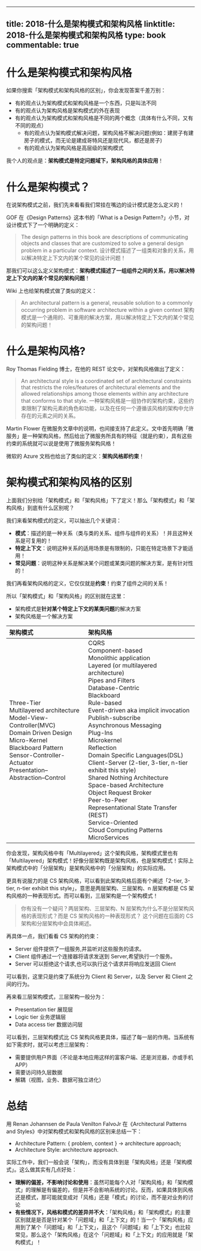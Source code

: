 
---
title: 2018-什么是架构模式和架构风格
linktitle: 2018-什么是架构模式和架构风格
type: book
commentable: true
---

# 什么是架构模式和架构风格

如果你搜索「架构模式和架构风格的区别」，你会发现答案千差万别：

- 有的观点认为架构模式和架构风格是一个东西，只是叫法不同
- 有的观点认为架构风格是架构模式的外在表现
- 有的观点认为架构模式和架构风格是不同的两个概念（具体有什么不同，又有不同的观点）
  - 有的观点认为架构模式解决问题，架构风格不解决问题(例如：建房子有建房子的模式，而无论是建成哥特风还是现代风，都还是房子)
  - 有的观点认为架构风格是高层级的架构模式

我个人的观点是：**架构模式是特定问题域下，架构风格的具体应用**！

# 什么是架构模式？

在说架构模式之前，我们先来看看我们常挂在嘴边的设计模式是怎么定义的！

GOF 在《Design Patterns》这本书的「What is a Design Pattern?」小节，对设计模式下了一个明确的定义：

> The design patterns in this book are descriptions of communicating objects and classes that are customized to solve a general design problem in a particular context.
> 设计模式描述了一组类和对象的关系，用以解决特定上下文内的某个常见的设计问题！

那我们可以这么定义架构模式：**架构模式描述了一组组件之间的关系，用以解决特定上下文内的某个常见的架构问题**！

Wiki 上也给架构模式做了类似的定义：

> An architectural pattern is a general, reusable solution to a commonly occurring problem in software architecture within a given context
> 架构模式是一个通用的、可重用的解决方案，用以解决特定上下文内的某个常见的架构问题！

# 什么是架构风格?

Roy Thomas Fielding 博士，在他的 REST 论文中，对架构风格做出了定义：

> An architectural style is a coordinated set of architectural constraints that restricts the roles/features of architectural elements and the allowed relationships among those elements within any architecture that conforms to that style.
> 一种架构风格是一组协作的架构约束，这些约束限制了架构元素的角色和功能，以及在任何一个遵循该风格的架构中允许存在的元素之间的关系。

Martin Flower 在微服务文章中的说明，也间接支持了此定义。文中首先明确「微服务」是一种架构风格，然后给出了微服务所具有的特征（就是约束），具有这些约束的系统就可以说是使用了微服务架构风格！

微软的 Azure 文档也给出了类似的定义：**架构风格即约束**！

# 架构模式和架构风格的区别

上面我们分别给「架构模式」和「架构风格」下了定义！那么「架构模式」和「架构风格」到底有什么区别呢？

我们来看架构模式的定义，可以抽出几个关键词：

- **模式**：描述的是一种关系（类与类的关系、组件与组件的关系）！并且这种关系是可复用的！
- **特定上下文**：说明这种关系的适用场景是有限制的，只能在特定场景下才能适用！
- **常见问题**：说明这种关系是解决某个问题或某类问题的解决方案，是有针对性的！

我们再看架构风格的定义，它仅仅就是**约束**！约束了组件之间的关系！

所以「架构模式」和「架构风格」的区别就在这里：

- 架构模式是**针对某个特定上下文的某类问题**的解决方案
- 架构风格是一个解决方案

| 架构模式                                                                                                                                                                                                                   | 架构风格                                                                                                                                                                                                                                                                                                                                                                                                                                                                                                                                                                                                                                                                          |
| :------------------------------------------------------------------------------------------------------------------------------------------------------------------------------------------------------------------------- | :-------------------------------------------------------------------------------------------------------------------------------------------------------------------------------------------------------------------------------------------------------------------------------------------------------------------------------------------------------------------------------------------------------------------------------------------------------------------------------------------------------------------------------------------------------------------------------------------------------------------------------------------------------------------------------- |
| Three-Tier <br />Multilayered architecture <br />Model-View-Controller(MVC) <br />Domain Driven Design <br />Micro-Kernel <br />Blackboard Pattern <br />Sensor-Controller-Actuator <br />Presentation–Abstraction–Control | CQRS <br />Component-based <br />Monolithic application<br />Layered (or multilayered architecture) <br />Pipes and Filters <br />Database-Centric<br />Blackboard <br />Rule-based <br />Event-driven aka implicit invocation <br />Publish-subscribe <br />Asynchronous Messaging <br />Plug-Ins <br />Microkernel <br />Reflection <br />Domain Specific Languages(DSL) <br />Client-Server (2-tier, 3-tier, n-tier exhibit this style) <br />Shared Nothing Architecture <br />Space-based Architecture <br />Object Request Broker <br />Peer-to-Peer <br />Representational State Transfer (REST) <br />Service-Oriented <br />Cloud Computing Patterns <br />MicroServices |

你会发现，架构风格中有「Multilayered」这个架构风格，架构模式里也有「Multilayered」架构模式！好像分层架构既是架构风格，也是架构模式！实际上架构模式中的「分层架构」是架构风格中的「分层架构」的实际应用。

更具有说服力的是 CS 架构风格，可以看到此架构风格后面有个阐述「2-tier, 3-tier, n-tier exhibit this style」，意思是两层架构、三层架构、n 层架构都是 CS 架构风格的一种表现形式。而可以看到，三层架构是一个架构模式！

> 你有没有一个疑问？两层架构、三层架构、N 层架构为什么不是分层架构风格的表现形式？而是 CS 架构风格的一种表现形式？
> 这个问题在后面的 CS 架构和分层架构中会具体阐述。

再具体一点，我们看看 CS 架构的约束：

- Server 组件提供了一组服务,并监听对这些服务的请求。
- Client 组件通过一个连接器将请求发送到 Server,希望执行一个服务。
- Server 可以拒绝这个请求,也可以执行这个请求并将响应发送回 Client

可以看到，这里只是约束了系统分为 Client 和 Server，以及 Server 和 Client 之间的行为。

再来看三层架构模式，三层架构一般分为：

- Presentation tier 展现层
- Logic tier 业务逻辑层
- Data access tier 数据访问层

可以看到，三层架构模式比 CS 架构风格更具体，描述了每一层的作用。当系统有如下需求时，就可以考虑三层架构：

- 需要提供用户界面（不论是本地应用这样的富客户端、还是浏览器，亦或手机 APP）
- 需要访问持久层数据
- 解耦（视图，业务、数据可独立进化）

# 总结

用 Renan Johannsen de Paula Venilton FalvoJr 在《Architectural Patterns and Styles》中对架构模式和架构风格的区别来总结一下：

- Architecture Pattern: { problem, context } → architecture approach;
- Architecture Style: architecture approach.

实际工作中，我们一般会说「架构」，而没有具体到是「架构风格」还是「架构模式」。这么做其实有几点好处：

- **理解的偏差，不影响讨论和使用**：虽然可能每个人对「架构风格」和「架构模式」的理解是有偏差的，但是并不会影响系统的讨论。反而，如果具体到风格还是模式，那可能就变成对「风格」还是「模式」的讨论，而不是对业务的讨论
- **有些情况下，风格和模式的差异并不大**：「架构风格」和「架构模式」的主要区别就是是否是针对某个「问题域」和「上下文」的！当一个「架构风格」应用到了某个「问题域」和「上下文」，且这个「问题域」和「上下文」也比较常见，那么这个「架构风格」在这个「问题域」和「上下文」的应用就是「架构模式」！

    